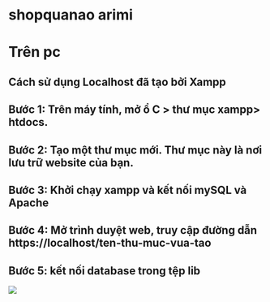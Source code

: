 # shopquanao arimi
# Trên pc
## Cách sử dụng Localhost đã tạo bởi Xampp
## Bước 1: Trên máy tính, mở ổ C > thư mục xampp> htdocs.
## Bước 2: Tạo một thư mục mới. Thư mục này là nơi lưu trữ website của bạn.
## Bước 3: Khởi chạy xampp và kết nối mySQL và Apache
## Bước 4: Mở trình duyệt web, truy cập đường dẫn https://localhost/ten-thu-muc-vua-tao
## Bước 5: kết nối database trong tệp lib
<img src="https://github.com/NguyenHoang81/shopquanao/assets/142012496/012a529a-5fcd-4c65-91df-e8ab12361d8c"/>

